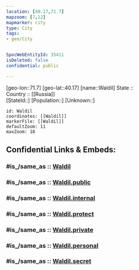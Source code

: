 ```yaml
---
location: [40.17,71.7] 
mapzoom: [7,12] 
mapmarker: city 
type: City
tags:
- geo/City


SpocWebEntityId: 35411
isDeleted: false
confidential: public

---
```

[geo-lon::71.7] 
[geo-lat::40.17] 
[name::Waldil] 
State ::  
Country :: [[Russia]]  
[StateId::] 
[Population::] 
[Unknown::] 


```leaflet
id: Waldil
coordinates: [[Waldil]] 
markerFile: [[Waldil]] 
defaultZoom: 11 
maxZoom: 18
```


## Confidential Links & Embeds: 

### #is_/same_as :: [Waldil](/_Standards/Earth/Continent/Asia/Asia~Central/Uzbekistan/Regions~Uzbekistan/Fergana/City/Waldil.md) 

### #is_/same_as :: [Waldil.public](/_public/Earth/Continent/Asia/Asia~Central/Uzbekistan/Regions~Uzbekistan/Fergana/City/Waldil.public.md) 

### #is_/same_as :: [Waldil.internal](/_internal/Earth/Continent/Asia/Asia~Central/Uzbekistan/Regions~Uzbekistan/Fergana/City/Waldil.internal.md) 

### #is_/same_as :: [Waldil.protect](/_protect/Earth/Continent/Asia/Asia~Central/Uzbekistan/Regions~Uzbekistan/Fergana/City/Waldil.protect.md) 

### #is_/same_as :: [Waldil.private](/_private/Earth/Continent/Asia/Asia~Central/Uzbekistan/Regions~Uzbekistan/Fergana/City/Waldil.private.md) 

### #is_/same_as :: [Waldil.personal](/_personal/Earth/Continent/Asia/Asia~Central/Uzbekistan/Regions~Uzbekistan/Fergana/City/Waldil.personal.md) 

### #is_/same_as :: [Waldil.secret](/_secret/Earth/Continent/Asia/Asia~Central/Uzbekistan/Regions~Uzbekistan/Fergana/City/Waldil.secret.md)

